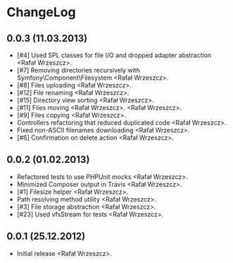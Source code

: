 <!---
# This file is part of the ChillDev FileManager bundle.
#
# @author Rafał Wrzeszcz <rafal.wrzeszcz@wrzasq.pl>
# @copyright 2012 - 2013 © by Rafał Wrzeszcz - Wrzasq.pl.
# @version 0.0.3
# @since 0.0.1
# @package ChillDev\Bundle\FileManagerBundle
-->

# ChangeLog

## **0.0.3** (11.03.2013)

- [#4] Used SPL classes for file I/O and dropped adapter abstraction &lt;Rafał Wrzeszcz&gt;.
- [#7] Removing directories recursively with Symfony\Component\Filesystem &lt;Rafał Wrzeszcz&gt;.
- [#8] Files uploading &lt;Rafał Wrzeszcz&gt;.
- [#12] File renaming &lt;Rafał Wrzeszcz&gt;.
- [#15] Directory view sorting &lt;Rafał Wrzeszcz&gt;.
- [#11] Files moving &lt;Rafał Wrzeszcz&gt;. &lt;Rafał Wrzeszcz&gt;.
- [#9] Files copying &lt;Rafał Wrzeszcz&gt;.
- Controllers refactoring that reduced duplicated code &lt;Rafał Wrzeszcz&gt;.
- Fixed non-ASCII filenames downloading &lt;Rafał Wrzeszcz&gt;.
- [#6] Confirmation on delete action &lt;Rafał Wrzeszcz&gt;.

## **0.0.2** (01.02.2013)

- Refactored tests to use PHPUnit mocks &lt;Rafał Wrzeszcz&gt;.
- Minimized Composer output in Travis &lt;Rafał Wrzeszcz&gt;.
- [#1] Filesize helper &lt;Rafał Wrzeszcz&gt;.
- Path resolving method utility &lt;Rafał Wrzeszcz&gt;.
- [#3] File storage abstraction &lt;Rafał Wrzeszcz&gt;.
- [#23] Used vfsStream for tests &lt;Rafał Wrzeszcz&gt;.

## **0.0.1** (25.12.2012)

- Initial release &lt;Rafał Wrzeszcz&gt;.
